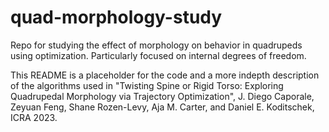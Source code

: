 # quad-morphology-study
Repo for studying the effect of morphology on behavior in quadrupeds using optimization. Particularly focused on internal degrees of freedom. 

This README is a placeholder for the code and a more indepth description of the algorithms used in "Twisting Spine or Rigid Torso: Exploring Quadrupedal Morphology via
Trajectory Optimization", J. Diego Caporale, Zeyuan Feng, Shane Rozen-Levy, Aja M. Carter, and Daniel E. Koditschek, ICRA 2023. 
